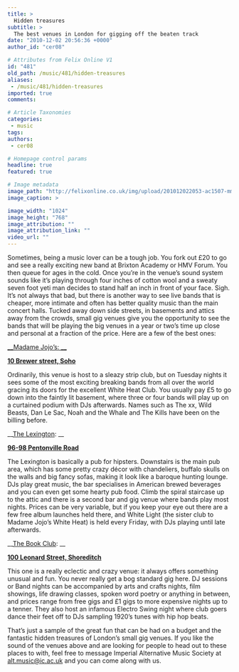 ```yaml
---
title: >
  Hidden treasures
subtitle: >
  The best venues in London for gigging off the beaten track
date: "2010-12-02 20:56:36 +0000"
author_id: "cer08"

# Attributes from Felix Online V1
id: "481"
old_path: /music/481/hidden-treasures
aliases:
 - /music/481/hidden-treasures
imported: true
comments:

# Article Taxonomies
categories:
 - music
tags:
authors:
 - cer08

# Homepage control params
headline: true
featured: true

# Image metadata
image_path: "http://felixonline.co.uk/img/upload/201012022053-ac1507-mmejojos.jpg"
image_caption: >

image_width: "1024"
image_height: "768"
image_attribution: ""
image_attribution_link: ""
video_url: ""
---
```


Sometimes, being a music lover can be a tough job. You fork out £20 to go and see a really exciting new band at Brixton Academy or HMV Forum. You then queue for ages in the cold. Once you’re in the venue’s sound system sounds like it’s playing through four inches of cotton wool and a sweaty seven foot yeti man decides to stand half an inch in front of your face. Sigh. It’s not always that bad, but there is another way to see live bands that is cheaper, more intimate and often has better quality music than the main concert halls. Tucked away down side streets, in basements and attics away from the crowds, small gig venues give you the opportunity to see the bands that will be playing the big venues in a year or two’s time up close and personal at a fraction of the price. Here are a few of the best ones:

[__Madame Jojo’s: __](http://www.madamejojos.com/)

[__10 Brewer street, Soho__](http://maps.google.co.uk/maps?q=madame+jojos&um=1&ie=UTF-8&sa=N&hl=en&tab=wl)

Ordinarily, this venue is host to a sleazy strip club, but on Tuesday nights it sees some of the most exciting breaking bands from all over the world gracing its doors for the excellent White Heat Club. You usually pay £5 to go down into the faintly lit basement, where three or four bands will play up on a curtained podium with DJs afterwards. Names such as The xx, Wild Beasts, Dan Le Sac, Noah and the Whale and The Kills have been on the billing before.

__[The Lexington](http://www.thelexington.co.uk/): __

[__96-98 Pentonville Road__](http://maps.google.co.uk/maps?q=the+lexington&um=1&ie=UTF-8&sa=N&hl=en&tab=wl)

The Lexington is basically a pub for hipsters. Downstairs is the main pub area, which has some pretty crazy décor with chandeliers, buffalo skulls on the walls and big fancy sofas, making it look like a baroque hunting lounge. DJs play great music, the bar specialises in American brewed beverages and you can even get some hearty pub food. Climb the spiral staircase up to the attic and there is a second bar and gig venue where bands play most nights. Prices can be very variable, but if you keep your eye out there are a few free album launches held there, and White Light (the sister club to Madame Jojo’s White Heat) is held every Friday, with DJs playing until late afterwards.

__[The Book Club](http://www.timeout.com/london/bars/venue/2:23891/book-club): __

[__100 Leonard Street, Shoreditch__](http://maps.google.co.uk/maps?hl=en&expIds=25657,27818&xhr=t&q=the+book+club+leonard+street&cp=16&um=1&ie=UTF-8&sa=N&tab=wl)

This one is a really eclectic and crazy venue: it always offers something unusual and fun. You never really get a bog standard gig here. DJ sessions or Band nights can be accompanied by arts and crafts nights, film showings, life drawing classes, spoken word poetry or anything in between, and prices range from free gigs and £1 gigs to more expensive nights up to a tenner. They also host an infamous Electro Swing night where club goers dance their feet off to DJs sampling 1920’s tunes with hip hop beats.

That’s just a sample of the great fun that can be had on a budget and the fantastic hidden treasures of London’s small gig venues. If you like the sound of the venues above and are looking for people to head out to these places to with, feel free to message Imperial Alternative Music Society at alt.music@ic.ac.uk and you can come along with us.
